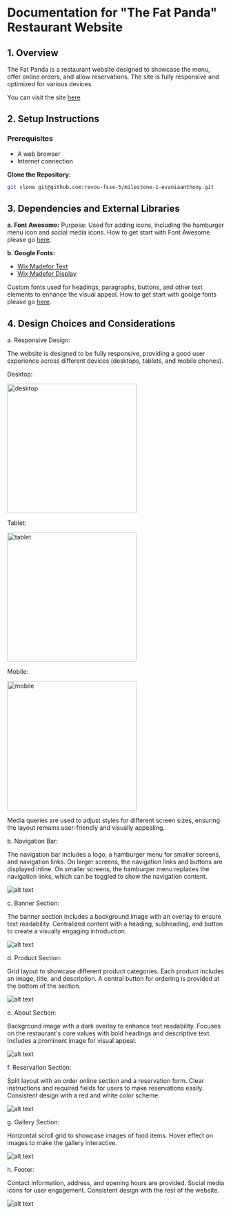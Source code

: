 # Documentation for "The Fat Panda" Restaurant Website

## 1. Overview

The Fat Panda is a restaurant website designed to showcase the menu, offer online orders, and allow reservations. The site is fully responsive and optimized for various devices.

You can visit the site [here](https://milestone.evaniajoycelin.site/)

## 2. Setup Instructions

### Prerequisites

- A web browser
- Internet connection

**Clone the Repository:**

   ```bash
   git clone git@github.com:revou-fsse-5/milestone-1-evaniaanthony.git
   ```
## 3. Dependencies and External Libraries
__a. Font Awesome:__
Purpose: Used for adding icons, including the hamburger menu icon and social media icons.
How to get start with Font Awesome please go [here](https://docs.fontawesome.com/web/setup/get-started). 

__b. Google Fonts:__

* [Wix Madefor Text](https://fonts.google.com/specimen/Wix+Madefor+Text?query=madef)
* [Wix Madefor Display](https://fonts.google.com/specimen/Wix+Madefor+Display?query=madef)

Custom fonts used for headings, paragraphs, buttons, and other text elements to enhance the visual appeal. How to get start with goolge fonts please go [here](https://developers.google.com/fonts/docs/css2).

## 4. Design Choices and Considerations
a. Responsive Design:

The website is designed to be fully responsive, providing a good user experience across different devices (desktops, tablets, and mobile phones).

Desktop:

<img src="readme-assets/desktop.png" alt="desktop" width="300"/>

Tablet:

<img src="readme-assets/tablet.png" alt="tablet" width="300"/>

Mobile:

<img src="readme-assets/mobile.png" alt="mobile" width="300"/>

Media queries are used to adjust styles for different screen sizes, ensuring the layout remains user-friendly and visually appealing.


b. Navigation Bar:

The navigation bar includes a logo, a hamburger menu for smaller screens, and navigation links.
On larger screens, the navigation links and buttons are displayed inline.
On smaller screens, the hamburger menu replaces the navigation links, which can be toggled to show the navigation content.

![alt text](/readme-assets/image-1.png)

c. Banner Section:

The banner section includes a background image with an overlay to ensure text readability.
Centralized content with a heading, subheading, and button to create a visually engaging introduction.

![alt text](/readme-assets/image.png)

d. Product Section:

Grid layout to showcase different product categories.
Each product includes an image, title, and description.
A central button for ordering is provided at the bottom of the section.

![alt text](/readme-assets/image-2.png)

e. About Section:

Background image with a dark overlay to enhance text readability.
Focuses on the restaurant's core values with bold headings and descriptive text.
Includes a prominent image for visual appeal.

![alt text](/readme-assets/image-3.png)

f. Reservation Section:

Split layout with an order online section and a reservation form.
Clear instructions and required fields for users to make reservations easily.
Consistent design with a red and white color scheme.

![alt text](/readme-assets/image-4.png)

g. Gallery Section:

Horizontal scroll grid to showcase images of food items.
Hover effect on images to make the gallery interactive.

![alt text](/readme-assets/image-5.png)

h. Footer:

Contact information, address, and opening hours are provided.
Social media icons for user engagement.
Consistent design with the rest of the website.

![alt text](/readme-assets/image-6.png)
